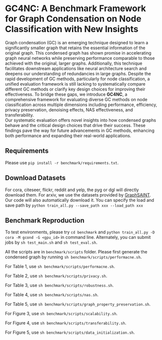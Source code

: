 [//]: # (# Preparation)

# GC4NC: A Benchmark Framework for Graph Condensation on Node Classification with New Insights

Graph condensation (GC) is an emerging technique designed to learn a significantly smaller graph that retains the essential information of the original graph. This condensed graph has shown promise in accelerating graph neural networks while preserving performance comparable to those achieved with the original, larger graphs. 
Additionally, this technique facilitates downstream applications like neural architecture search and deepens our understanding of redundancies in large graphs. 
Despite the rapid development of GC methods, particularly for node classification, a unified evaluation framework is still lacking to systematically compare different GC methods or clarify key design choices for improving their effectiveness. 
To bridge these gaps, we introduce **GC4NC**, a comprehensive framework for evaluating diverse GC methods on node classification across multiple dimensions including performance, efficiency,  privacy preservation, 
denoising effects, NAS effectiveness, and transferability.  
Our systematic evaluation offers novel insights into how condensed graphs behave and the critical design choices that drive their success. These findings pave the way for future advancements in GC methods, enhancing both performance and expanding their real-world applications.


## Requirements

Please use `pip install -r benchmark/requirements.txt`.

## Download Datasets

For cora, citeseer, flickr, reddit and yelp, the pyg or dgl will directly download them.
For arxiv, we use the datasets provided by [GraphSAINT](https://github.com/GraphSAINT/GraphSAINT). Our code will also automatically download it.
You can specify the load and save path by `python train_all.py --save_path xxx --load_path xxx`

## Benchmark Reproduction

To test environments, please try `cd benchmark` and `python train_all.py -D cora -M gcond -G <gpu_id>` in command line. Alternately, you can submit jobs by `sh test_main.sh` and `sh test_eval.sh`.

All the scripts are in `benchmark/scripts` folder. Please first generate the condensed graph by running `sh benchmark/scripts/performacne.sh`.

For Table 1, use `sh benchmark/scripts/performacne.sh`.

For Table 2, use `sh benchmark/scripts/privacy.sh`.

For Table 3, use `sh benchmark/scripts/robustness.sh`.

For Table 4, use `sh benchmark/scripts/nas.sh`.

For Table 5, use `sh benchmark/scripts/graph_property_preservation.sh`.

For Figure 3, use `sh benchmark/scripts/scalability.sh`.

For Figure 4, use `sh benchmark/scripts/transferability.sh`.

For Figure 5, use `sh benchmark/scripts/data_initialization.sh`.




